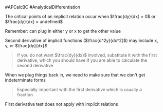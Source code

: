 #APCalcBC #AnalyticalDifferentiation

The critical points of an implicit relation occur when $\frac{dy}{dx} = 0$ or  $\frac{dy}{dx} = undefined$ 

Remember:  can plug in either y or x to get the other value

Second derivative of implicit functions ($\frac{d^2y}{dx^2}$) may include x, y, or $\frac{dy}{dx}$
> If you do not want $\frac{dy}{dx}$ involved, substitute it with the first derivative, which you should have if you are able to calculate the second derivative

When we plug things back in, we need to make sure that we don't get indeterminate forms
> Especially important with the first derivative which is usually a fraction

First derivative test does not apply with implicit relations
